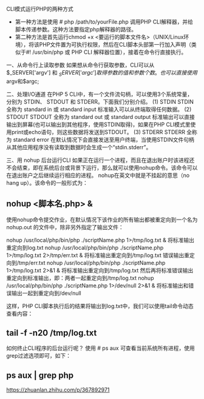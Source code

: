 CLI模式运行PHP的两种方式
* 第一种方法是使用 # php /path/to/yourFile.php 调用PHP CLI解释器，并给脚本传递参数。这种方法要指定php解释器的路径。
* 第二种方法是首先运行chmod +x <要运行的脚本文件名>（UNIX/Linux环境），将该PHP文件置为可执行权限，然后在CLI脚本头部第一行加入声明（类似于#! /usr/bin/php 或 PHP CLI 解释器位置），接着在命令行直接执行。

一、从命令行上读取参数
如果想从命令行获取参数，CLI可以从 $_SERVER['argv'] 和 $_SERVER['argc'] 取得参数的值和参数个数。
也可以直接使用$argv和$argc;

二、处理I/O通道
在PHP 5 CLI中，有一个文件流句柄，可以使用3个系统常量，分别为 STDIN、 STDOUT 和 STDERR。下面我们分别介绍。
(1) STDIN
STDIN 全称为 standard in 或 standard input 标准输入可以从终端取得任何数据。
(2) STDOUT
STDOUT 全称为 standard out 或 standard output 标准输出可以直接输出到屏幕(也可以输出到其他程序，使用STDIN取得)，如果在PHP CLI模式里使用print或echo语句，则这些数据将发送到STDOUT。
(3) STDERR
STDERR 全称为 standard error 在默认情况下会直接发送至用户终端，当使用STDIN文件句柄从其他应用程序没有读取到数据时会生成一个“stdin.stderr”。


三、用 nohup 后台运行CLI
如果正在运行一个进程，而且在退出账户时该进程还不会结束，即在系统后台或背景下运行，那么就可以使用nohup命令。该命令可以在退出账户之后继续运行相应的进程。
nohup在英文中就是不挂起的意思（no hang up）。该命令的一般形式为：

## nohup <脚本名.php> &

使用nohup命令提交作业，在默认情况下该作业的所有输出都被重定向到一个名为 nohup.out 的文件中，除非另外指定了输出文件：


 nohup /usr/local/php/bin/php ./scriptName.php 1>/tmp/log.txt &                将标准输出重定向到log.txt
 nohup /usr/local/php/bin/php ./scriptName.php 1>/tmp/log.txt 2>/tmp/err.txt & 将标准输出重定向到/tmp/log.txt 错误输出重定向到/tmp/err.txt
 nohup /usr/local/php/bin/php ./scriptName.php 1>/tmp/log.txt 2>&1 &           将标准输出重定向到/tmp/log.txt 然后再将标准错误输出重定向到标准输出，即：两者一起重定向到/tmp/log.txt
 nohup /usr/local/php/bin/php ./scriptName.php 1>/dev/null 2>&1 &              将标准输出和错误输出一起到重定向到/dev/null

这样，PHP CLI脚本执行后的结果将输出到log.txt中，我们可以使用tail命令动态查看内容：

## tail -f -n20 /tmp/log.txt

如何终止CLI程序的后台运行呢？
使用 # ps aux 可查看当前系统所有进程，使用grep过滤选项即可，如下：
## ps aux | grep php

https://zhuanlan.zhihu.com/p/367892971